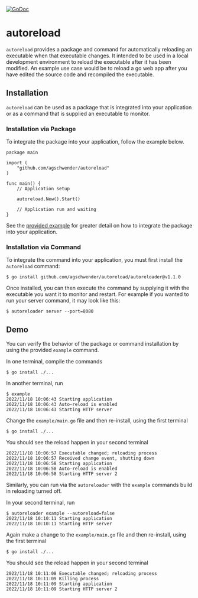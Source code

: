 [![GoDoc](http://godoc.org/github.com/agschwender/autoreload?status.svg)](http://godoc.org/github.com/agschwender/autoreload)

# autoreload

`autoreload` provides a package and command for automatically reloading an executable when that executable changes. It intended to be used in a local development environment to reload the executable after it has been modified. An example use case would be to reload a go web app after you have edited the source code and recompiled the executable.

## Installation

`autoreload` can be used as a package that is integrated into your application or as a command that is supplied an executable to monitor.

### Installation via Package

To integrate the package into your application, follow the example below.

```
package main

import (
    "github.com/agschwender/autoreload"
)

func main() {
    // Application setup
    
    autoreload.New().Start()

    // Application run and waiting
}
```

See the [provided example](https://github.com/agschwender/autoreload/blob/main/example/main.go) for greater detail on how to integrate the package into your application.

### Installation via Command

To integrate the command into your application, you must first install the `autoreload` command:

```
$ go install github.com/agschwender/autoreload/autoreloader@v1.1.0
```

Once installed, you can then execute the command by supplying it with the executable you want it to monitor and restart. For example if you wanted to run your server command, it may look like this:

```
$ autoreloader server --port=8080
```

## Demo

You can verify the behavior of the package or command installation by using the provided `example` command.

In one terminal, compile the commands

```
$ go install ./...
```

In another terminal, run

```
$ example
2022/11/18 10:06:43 Starting application
2022/11/18 10:06:43 Auto-reload is enabled
2022/11/18 10:06:43 Starting HTTP server
```

Change the `example/main.go` file and then re-install, using the first terminal

```
$ go install ./...
```

You should see the reload happen in your second terminal

```
2022/11/18 10:06:57 Executable changed; reloading process
2022/11/18 10:06:57 Received change event, shutting down
2022/11/18 10:06:58 Starting application
2022/11/18 10:06:58 Auto-reload is enabled
2022/11/18 10:06:58 Starting HTTP server 2
```

Similarly, you can run via the `autoreloader` with the `example` commands build in reloading turned off.

In your second terminal, run

```
$ autoreloader example --autoreload=false
2022/11/18 10:10:11 Starting application
2022/11/18 10:10:11 Starting HTTP server
```

Again make a change to the `example/main.go` file and then re-install, using the first terminal

```
$ go install ./...
```

You should see the reload happen in your second terminal

```
2022/11/18 10:11:08 Executable changed; reloading process
2022/11/18 10:11:09 Killing process
2022/11/18 10:11:09 Starting application
2022/11/18 10:11:09 Starting HTTP server 2
```
